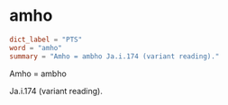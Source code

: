 # amho

``` toml
dict_label = "PTS"
word = "amho"
summary = "Amho = ambho Ja.i.174 (variant reading)."
```

Amho = ambho

Ja.i.174 (variant reading).

